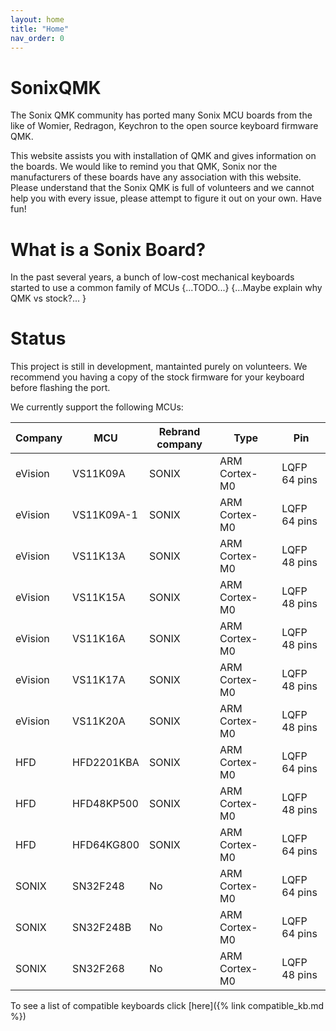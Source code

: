 ```yaml
---
layout: home
title: "Home"
nav_order: 0
---
```


# SonixQMK
The Sonix QMK community has ported many Sonix MCU boards from the like of Womier, Redragon, Keychron to the open source keyboard firmware QMK. 

This website assists you with installation of QMK and gives information on the boards. We would like to remind you that QMK, Sonix nor the manufacturers of these boards have any association with this website. Please understand that the Sonix QMK is full of volunteers and we cannot help you with every issue, please attempt to figure it out on your own. Have fun!

# What is a Sonix Board?
In the past several years, a bunch of low-cost mechanical keyboards started to use a common family of MCUs {...TODO...} {...Maybe explain why QMK vs stock?... }


# Status
This project is still in development, mantainted purely on volunteers. We recommend you having a copy of the stock firmware for your keyboard before flashing the port.

We currently support the following MCUs:


  | Company | MCU        | Rebrand company | Type          | Pin          |
  | ------- | ---------- | --------------- | ------------- | ------------ |
  | eVision | VS11K09A   | SONIX           | ARM Cortex-M0 | LQFP 64 pins |
  | eVision | VS11K09A-1 | SONIX           | ARM Cortex-M0 | LQFP 64 pins |
  | eVision | VS11K13A   | SONIX           | ARM Cortex-M0 | LQFP 48 pins |
  | eVision | VS11K15A   | SONIX           | ARM Cortex-M0 | LQFP 48 pins |
  | eVision | VS11K16A   | SONIX           | ARM Cortex-M0 | LQFP 48 pins |
  | eVision | VS11K17A   | SONIX           | ARM Cortex-M0 | LQFP 48 pins |
  | eVision | VS11K20A   | SONIX           | ARM Cortex-M0 | LQFP 48 pins |
  | HFD     | HFD2201KBA | SONIX           | ARM Cortex-M0 | LQFP 64 pins |
  | HFD     | HFD48KP500 | SONIX           | ARM Cortex-M0 | LQFP 48 pins |
  | HFD     | HFD64KG800 | SONIX           | ARM Cortex-M0 | LQFP 64 pins |
  | SONIX   | SN32F248   | No              | ARM Cortex-M0 | LQFP 64 pins |
  | SONIX   | SN32F248B  | No              | ARM Cortex-M0 | LQFP 64 pins |
  | SONIX   | SN32F268   | No              | ARM Cortex-M0 | LQFP 48 pins |

To see a list of compatible keyboards click [here]({% link compatible_kb.md %})

